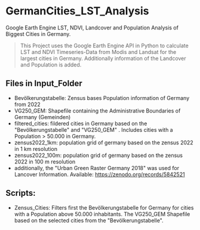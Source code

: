 # GermanCities_LST_Analysis
Google Earth Engine LST, NDVI, Landcover and Population Analysis of Biggest Cities in Germany.
> This Project uses the Google Earth Engine API in Python to calculate LST and NDVI Timeseries-Data from Modis and Landsat for the largest cities in Germany.
> Additionally information of the Landcover and Population is added.
## Files in Input_Folder 
* Bevölkerungstabelle: Zensus bases Population information of Germany from 2022
* VG250_GEM: Shapefile containing the Administrative Boundaries of Germany (Gemeinden)
* filtered_cities: fildered cities in Germany based on the "Bevölkerungstabelle" and "VG250_GEM" . Includes cities with a Population > 50.000 in Germany.
* zensus2022_1km: population grid of germany based on the zensus 2022 in 1 km resolution
* zensus2022_100m: population grid of germany based on the zensus 2022 in 100 m resolution
* additionally, the "Urban Green Raster Germany 2018" was used for Lancover Information. Available: https://zenodo.org/records/5842521
## Scripts: 
* Zensus_Cities: Filters first the Bevölkerungstabelle for Germany for cities with a Population above 50.000 inhabitants. The VG250_GEM Shapefile based on the selected cities from the "Bevölkerungstabelle". 
